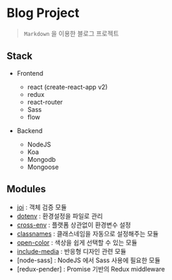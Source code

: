# Blog Project

> `Markdown` 을 이용한 블로그 프로젝트

## Stack

- Frontend

  - react (create-react-app v2)
  - redux
  - react-router
  - Sass
  - flow

- Backend

  - NodeJS
  - Koa
  - Mongodb
  - Mongoose

## Modules

- [joi](https://github.com/hapijs/joi) : 객체 검증 모듈
- [dotenv](https://github.com/motdotla/dotenv#readme) : 환경설정을 파일로 관리
- [cross-env](https://github.com/kentcdodds/cross-env#readme) : 플랫폼 상관없이 환경변수 설정
- [classnames](https://github.com/JedWatson/classnames#readme) : 클래스네임을 자동으로 설정해주는 모듈
- [open-color](https://github.com/yeun/open-color) : 색상을 쉽게 선택할 수 있는 모듈
- [include-media](https://github.com/eduardoboucas/include-media) : 반응형 디자인 관련 모듈
- [node-sass] : NodeJS 에서 Sass 사용에 필요한 모듈
- [redux-pender] : Promise 기반의 Redux middleware
